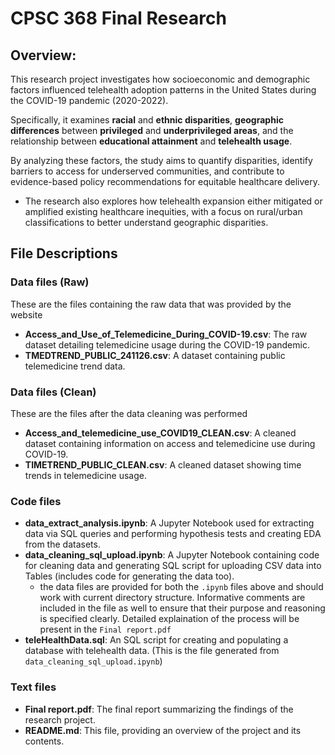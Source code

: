 # CPSC 368 Final Research


## Overview:

This research project investigates how socioeconomic and demographic factors influenced telehealth adoption patterns in the United States during the COVID-19 pandemic (2020-2022). 

Specifically, it examines **racial** and **ethnic disparities**, **geographic differences** between **privileged** and **underprivileged areas**, and the relationship between **educational attainment** and **telehealth usage**. 

By analyzing these factors, the study aims to quantify disparities, identify barriers to access for underserved communities, and contribute to evidence-based policy recommendations for equitable healthcare delivery. 
- The research also explores how telehealth expansion either mitigated or amplified existing healthcare inequities, with a focus on rural/urban classifications to better understand geographic disparities.

## File Descriptions

### Data files (Raw)
These are the files containing the raw data that was provided by the website
- **Access_and_Use_of_Telemedicine_During_COVID-19.csv**: The raw dataset detailing telemedicine usage during the COVID-19 pandemic.
- **TMEDTREND_PUBLIC_241126.csv**: A dataset containing public telemedicine trend data.

### Data files (Clean)
These are the files after the data cleaning was performed 
- **Access_and_telemedicine_use_COVID19_CLEAN.csv**: A cleaned dataset containing information on access and telemedicine use during COVID-19.
- **TIMETREND_PUBLIC_CLEAN.csv**: A cleaned dataset showing time trends in telemedicine usage.

### Code files 
- **data_extract_analysis.ipynb**: A Jupyter Notebook used for extracting data via SQL queries and performing hypothesis tests and creating EDA from the datasets.
- **data_cleaning_sql_upload.ipynb**: A Jupyter Notebook containing code for cleaning data and generating SQL script for uploading CSV data into Tables (includes code for generating the data too).
  - the data files are provided for both the `.ipynb` files above and should work with current directory structure. Informative comments are included in the file as well to ensure that their purpose and reasoning is specified clearly. Detailed explaination of the process will be present in the `Final report.pdf`
- **teleHealthData.sql**: An SQL script for creating and populating a database with telehealth data. (This is the file generated from `data_cleaning_sql_upload.ipynb`)

### Text files

- **Final report.pdf**: The final report summarizing the findings of the research project.
- **README.md**: This file, providing an overview of the project and its contents.